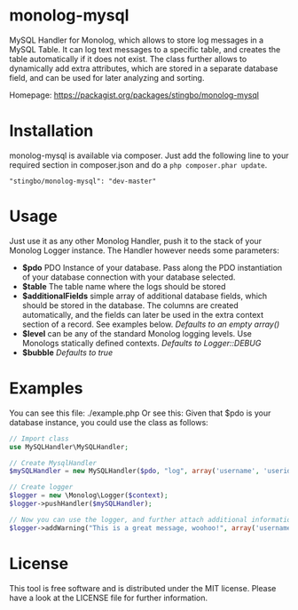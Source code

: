 monolog-mysql
=============

MySQL Handler for Monolog, which allows to store log messages in a MySQL Table.
It can log text messages to a specific table, and creates the table automatically if it does not exist.
The class further allows to dynamically add extra attributes, which are stored in a separate database field, and can be used for later analyzing and sorting.

Homepage: https://packagist.org/packages/stingbo/monolog-mysql

# Installation
monolog-mysql is available via composer. Just add the following line to your required section in composer.json and do a `php composer.phar update`.

```
"stingbo/monolog-mysql": "dev-master"
```

# Usage
Just use it as any other Monolog Handler, push it to the stack of your Monolog Logger instance. The Handler however needs some parameters:

- **$pdo** PDO Instance of your database. Pass along the PDO instantiation of your database connection with your database selected.
- **$table** The table name where the logs should be stored
- **$additionalFields** simple array of additional database fields, which should be stored in the database. The columns are created automatically, and the fields can later be used in the extra context section of a record. See examples below. _Defaults to an empty array()_
- **$level** can be any of the standard Monolog logging levels. Use Monologs statically defined contexts. _Defaults to Logger::DEBUG_
- **$bubble** _Defaults to true_

# Examples
You can see this file: ./example.php Or see this:
Given that $pdo is your database instance, you could use the class as follows:

```php
// Import class
use MySQLHandler\MySQLHandler;

// Create MysqlHandler
$mySQLHandler = new MySQLHandler($pdo, "log", array('username', 'userid'), \Monolog\Logger::DEBUG);

// Create logger
$logger = new \Monolog\Logger($context);
$logger->pushHandler($mySQLHandler);

// Now you can use the logger, and further attach additional information
$logger->addWarning("This is a great message, woohoo!", array('username'  => 'John Doe', 'userid'  => 245));
```

# License
This tool is free software and is distributed under the MIT license. Please have a look at the LICENSE file for further information.
